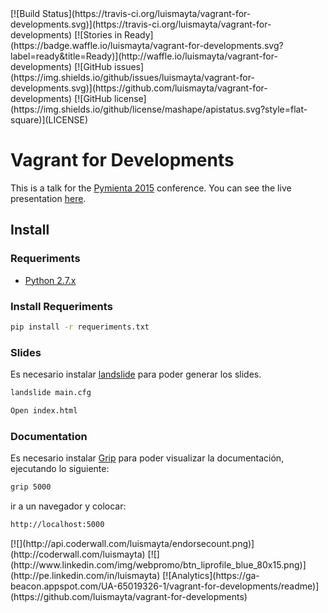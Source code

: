 <span class="badges">
[![Build Status](https://travis-ci.org/luismayta/vagrant-for-developments.svg)](https://travis-ci.org/luismayta/vagrant-for-developments)
[![Stories in Ready](https://badge.waffle.io/luismayta/vagrant-for-developments.svg?label=ready&title=Ready)](http://waffle.io/luismayta/vagrant-for-developments)
[![GitHub issues](https://img.shields.io/github/issues/luismayta/vagrant-for-developments.svg)](https://github.com/luismayta/vagrant-for-developments)
[![GitHub license](https://img.shields.io/github/license/mashape/apistatus.svg?style=flat-square)](LICENSE)
</span>

# Vagrant for Developments

This is a talk for the [Pymienta 2015](http://pimientadigital.com) conference.
You can see the live presentation [here](http://luismayta.github.io/vagrant-for-developments).

## Install

### Requeriments

* [Python 2.7.x](http://python.org/download/)

### Install Requeriments

```bash
pip install -r requeriments.txt
```

### Slides

Es necesario instalar [landslide](https://github.com/adamzap/landslide) para poder generar los slides.

```bash
landslide main.cfg
```

```bash
Open index.html
```

### Documentation

Es necesario instalar [Grip](https://github.com/joeyespo/grip) para poder visualizar la documentación, ejecutando lo siguiente:

```bash
grip 5000
```

ir a un navegador y colocar:

```bash
http://localhost:5000
```
<span class="badges">
[![](http://api.coderwall.com/luismayta/endorsecount.png)](http://coderwall.com/luismayta)
[![](http://www.linkedin.com/img/webpromo/btn_liprofile_blue_80x15.png)](http://pe.linkedin.com/in/luismayta)
[![Analytics](https://ga-beacon.appspot.com/UA-65019326-1/vagrant-for-developments/readme)](https://github.com/luismayta/vagrant-for-developments)
</span>